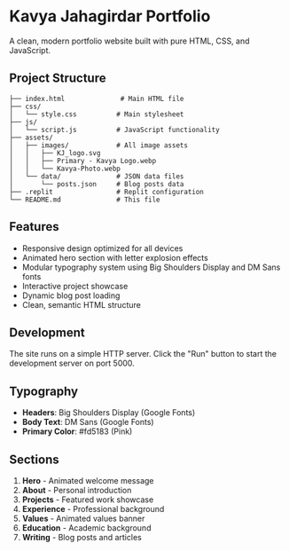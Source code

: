 
# Kavya Jahagirdar Portfolio

A clean, modern portfolio website built with pure HTML, CSS, and JavaScript.

## Project Structure

```
├── index.html              # Main HTML file
├── css/
│   └── style.css          # Main stylesheet
├── js/
│   └── script.js          # JavaScript functionality
├── assets/
│   ├── images/            # All image assets
│   │   ├── KJ_logo.svg
│   │   ├── Primary - Kavya Logo.webp
│   │   └── Kavya-Photo.webp
│   └── data/              # JSON data files
│       └── posts.json     # Blog posts data
├── .replit                # Replit configuration
└── README.md              # This file
```

## Features

- Responsive design optimized for all devices
- Animated hero section with letter explosion effects
- Modular typography system using Big Shoulders Display and DM Sans fonts
- Interactive project showcase
- Dynamic blog post loading
- Clean, semantic HTML structure

## Development

The site runs on a simple HTTP server. Click the "Run" button to start the development server on port 5000.

## Typography

- **Headers**: Big Shoulders Display (Google Fonts)
- **Body Text**: DM Sans (Google Fonts)
- **Primary Color**: #fd5183 (Pink)

## Sections

1. **Hero** - Animated welcome message
2. **About** - Personal introduction
3. **Projects** - Featured work showcase
4. **Experience** - Professional background
5. **Values** - Animated values banner
6. **Education** - Academic background
7. **Writing** - Blog posts and articles
